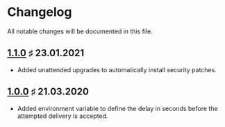# Changelog

All notable changes will be documented in this file.

<a name="v1-1-0"></a>
## [1.1.0](https://github.com/bloodhunterd/froxlor-mail-postgrey-docker/releases/tag/1.1.0) &#9839; 23.01.2021

* Added unattended upgrades to automatically install security patches.

<a name="v1-0-0"></a>
## [1.0.0](https://github.com/bloodhunterd/froxlor-mail-postgrey-docker/releases/tag/1.0.0) &#9839; 21.03.2020

* Added environment variable to define the delay in seconds before the attempted delivery is accepted.
